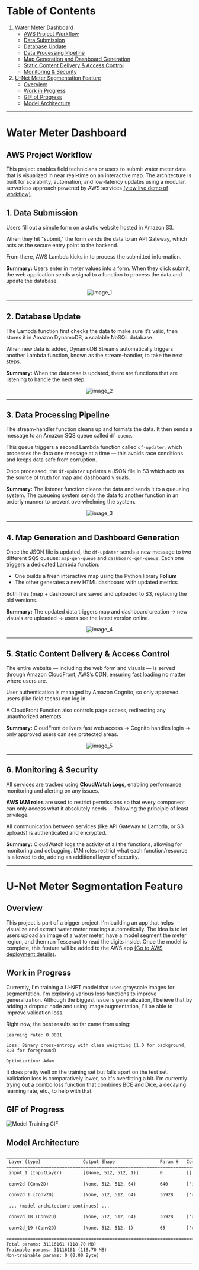# Table of Contents

1. [Water Meter Dashboard](#water-meter-dashboard)
    - [AWS Project Workflow](#aws-project-workflow)
    - [Data Submission](#1-data-submission)
    - [Database Update](#2-database-update)
    - [Data Processing Pipeline](#3-data-processing-pipeline)
    - [Map Generation and Dashboard Generation](#4-map-generation-and-dashboard-generation)
    - [Static Content Delivery & Access Control](#5-static-content-delivery--access-control)
    - [Monitoring & Security](#6-monitoring--security)
2. [U-Net Meter Segmentation Feature](#u-net-meter-segmentation-feature)
    - [Overview](#overview)
    - [Work in Progress](#work-in-progress)
    - [GIF of Progress](#gif-of-progress)
    - [Model Architecture](#model-architecture)

---

# Water Meter Dashboard

## AWS Project Workflow

This project enables field technicians or users to submit water meter data that is visualized in near real-time on an interactive map. The architecture is built for scalability, automation, and low-latency updates using a modular, serverless approach powered by AWS services [(view live demo of workflow)](https://drive.google.com/file/d/1K_2wGWFdZhw46Fv4g9pNZOPICaVLu2u8/view?usp=sharing).

## 1. Data Submission

Users fill out a simple form on a static website hosted in Amazon S3.

When they hit "submit," the form sends the data to an API Gateway, which acts as the secure entry point to the backend.

From there, AWS Lambda kicks in to process the submitted information.

**Summary:** Users enter in meter values into a form. When they click submit, the web application sends a signal to a function to process the data and update the database.

<p align="center"><img src="./assets/aws-image_1.png" alt="image_1" /></p>

---

## 2. Database Update

The Lambda function first checks the data to make sure it’s valid, then stores it in Amazon DynamoDB, a scalable NoSQL database.

When new data is added, DynamoDB Streams automatically triggers another Lambda function, known as the stream-handler, to take the next steps.

**Summary:** When the database is updated, there are functions that are listening to handle the next step.

<p align="center"><img src="./assets/aws-image_2.png" alt="image_2" /></p>

---

## 3. Data Processing Pipeline

The stream-handler function cleans up and formats the data. It then sends a message to an Amazon SQS queue called `df-queue`.

This queue triggers a second Lambda function called `df-updater`, which processes the data one message at a time — this avoids race conditions and keeps data safe from corruption.

Once processed, the `df-updater` updates a JSON file in S3 which acts as the source of truth for map and dashboard visuals.

**Summary:** The listener function cleans the data and sends it to a queueing system. The queueing system sends the data to another function in an orderly manner to prevent overwhelming the system.

<p align="center"><img src="./assets/aws-image_3.png" alt="image_3" /></p>

---

## 4. Map Generation and Dashboard Generation

Once the JSON file is updated, the `df-updater` sends a new message to two different SQS queues: `map-gen-queue` and `dashboard-gen-queue`. Each one triggers a dedicated Lambda function:

- One builds a fresh interactive map using the Python library **Folium**
- The other generates a new HTML dashboard with updated metrics

Both files (map + dashboard) are saved and uploaded to S3, replacing the old versions.

**Summary:** The updated data triggers map and dashboard creation → new visuals are uploaded → users see the latest version online.

<p align="center"><img src="./assets/aws-image_4.png" alt="image_4" /></p>

---

## 5. Static Content Delivery & Access Control

The entire website — including the web form and visuals — is served through Amazon CloudFront, AWS’s CDN, ensuring fast loading no matter where users are.

User authentication is managed by Amazon Cognito, so only approved users (like field techs) can log in.

A CloudFront Function also controls page access, redirecting any unauthorized attempts.

**Summary:** CloudFront delivers fast web access → Cognito handles login → only approved users can see protected areas.

<p align="center"><img src="./assets/aws-image_5.png" alt="image_5" /></p>

---

## 6. Monitoring & Security

All services are tracked using **CloudWatch Logs**, enabling performance monitoring and alerting on any issues.

**AWS IAM roles** are used to restrict permissions so that every component can only access what it absolutely needs — following the principle of least privilege.

All communication between services (like API Gateway to Lambda, or S3 uploads) is authenticated and encrypted.

**Summary:** CloudWatch logs the activity of all the functions, allowing for monitoring and debugging. IAM roles restrict what each function/resource is allowed to do, adding an additional layer of security.

<!-- <p align="center"><img src="./assets/aws-image_6.png" alt="image_6" /></p> -->

---

# U-Net Meter Segmentation Feature

## Overview

This project is part of a bigger project. I'm building an app that helps visualize and extract water meter readings automatically. The idea is to let users upload an image of a water meter, have a model segment the meter region, and then run Tesseract to read the digits inside. Once the model is complete, this feature will be added to the AWS app [(Go to AWS deployment details)](./scripts/aws/README.md).

## Work in Progress

Currently, I'm training a U-NET model that uses grayscale images for segmentation. I'm exploring various loss functions to improve generalization. Although the biggest issue is generalization, I believe that by adding a dropout node and using image augmentation, I'll be able to improve validation loss.

Right now, the best results so far came from using:

    Learning rate: 0.0001

    Loss: Binary cross-entropy with class weighting (1.0 for background, 8.0 for foreground)

    Optimization: Adam

It does pretty well on the training set but falls apart on the test set. Validation loss is comparatively lower, so it's overfitting a bit. I'm currently trying out a combo loss function that combines BCE and Dice, a decaying learning rate, etc., to help with that.

## GIF of Progress

![Model Training GIF](./assets/learning.gif)

## Model Architecture

```txt
__________________________________________________________________________________________________
 Layer (type)                Output Shape                 Param #   Connected to                  
==================================================================================================
 input_1 (InputLayer)        [(None, 512, 512, 1)]        0         []                            
                                                                                                 
 conv2d (Conv2D)             (None, 512, 512, 64)         640       ['input_1[0][0]']             
                                                                                                 
 conv2d_1 (Conv2D)           (None, 512, 512, 64)         36928     ['conv2d[0][0]']              
                                                                                                 
 ... (model architecture continues) ...

 conv2d_18 (Conv2D)          (None, 512, 512, 64)         36928     ['conv2d_17[0][0]']           
                                                                                                 
 conv2d_19 (Conv2D)          (None, 512, 512, 1)          65        ['conv2d_18[0][0]']           
                                                                                                 
==================================================================================================
Total params: 31116161 (118.70 MB)
Trainable params: 31116161 (118.70 MB)
Non-trainable params: 0 (0.00 Byte)
__________________________________________________________________________________________________
```

